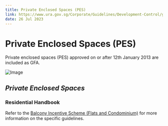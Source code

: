 ```yaml
---
title: Private Enclosed Spaces (PES)
link: https://www.ura.gov.sg/Corporate/Guidelines/Development-Control/gross-floor-area/GFA/PrivateEnclosedSpacesPES
date: 26 Jul 2023
---
```


# Private Enclosed Spaces (PES)



Private enclosed spaces (PES) approved on or after 12th January 2013 are included as GFA. 



![Image](https://www.ura.gov.sg/-/media/Corporate/Guidelines/Development-control/GFA/GFA-PES-Private-enclose-space_final.jpg?h=690&w=1000)



## *Private Enclosed Spaces*



### Residential Handbook

Refer to the [Balcony Incentive Scheme (Flats and Condominium)](https://www.ura.gov.sg/Corporate/Guidelines/Development-Control/Residential/Flats-Condominiums/Balconies-PES-PRT) for more information on the specific guidelines.





